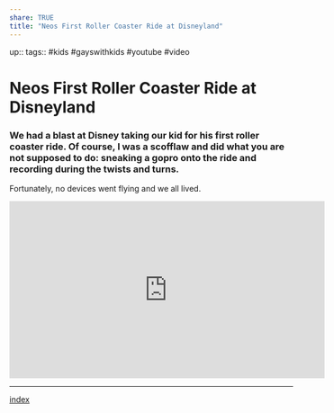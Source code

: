 ```yaml
---
share: TRUE
title: "Neos First Roller Coaster Ride at Disneyland"
---
```

up::
tags:: #kids #gayswithkids #youtube #video 

# Neos First Roller Coaster Ride at Disneyland
### We had a blast at Disney taking our kid for his first roller coaster ride.  Of course, I was a scofflaw and did what you are not supposed to do: sneaking a gopro onto the ride and recording during the twists and turns.  
Fortunately, no devices went flying and we all lived.

<iframe width="560" height="315" src="https://www.youtube.com/embed/R35mlPyEGF0" title="YouTube video player" frameborder="0" allow="accelerometer; autoplay; clipboard-write; encrypted-media; gyroscope; picture-in-picture" allowfullscreen></iframe>




---
[index](index)